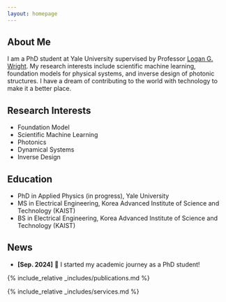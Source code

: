 ```yaml
---
layout: homepage
---
```


## About Me

I am a PhD student at Yale University supervised by Professor [Logan G. Wright](https://www.lgwrightlab.com/). My research interests include scientific machine learning, foundation models for physical systems, and inverse design of photonic structures. I have a dream of contributing to the world with technology to make it a better place.

## Research Interests

  - Foundation Model
  - Scientific Machine Learning
  - Photonics
  - Dynamical Systems
  - Inverse Design

## Education

  - PhD in Applied Physics (in progress), Yale University
  - MS in Electrical Engineering, Korea Advanced Institute of Science and Technology (KAIST)
  - BS in Electrical Engineering, Korea Advanced Institute of Science and Technology (KAIST)

## News

- **[Sep. 2024]** 🥳 I started my academic journey as a PhD student!

{% include_relative _includes/publications.md %}

{% include_relative _includes/services.md %}
